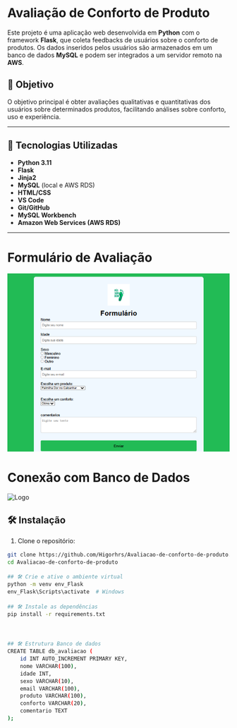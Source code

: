 # Avaliação de Conforto de Produto

Este projeto é uma aplicação web desenvolvida em **Python** com o framework **Flask**, que coleta feedbacks de usuários sobre o conforto de produtos. Os dados inseridos pelos usuários são armazenados em um banco de dados **MySQL** e podem ser integrados a um servidor remoto na **AWS**.

## 📌 Objetivo

O objetivo principal é obter avaliações qualitativas e quantitativas dos usuários sobre determinados produtos, facilitando análises sobre conforto, uso e experiência.

---

## 🚀 Tecnologias Utilizadas

- **Python 3.11**
- **Flask**
- **Jinja2**
- **MySQL** (local e AWS RDS)
- **HTML/CSS**
- **VS Code**
- **Git/GitHub**
- **MySQL Workbench**
- **Amazon Web Services (AWS RDS)**

---
# Formulário de Avaliação
![image alt](https://github.com/Higorhrs/Avaliacao-de-conforto-de-produto/blob/05624d2aa5faa9c1af19afc8996c3cec04796ab8/image%20(4).png)

# Conexão com Banco de Dados
<img src="./Avaliacao-de-conforto-de-produto/templates/image (5).png" alt="Logo" width="200"/>



## 🛠️ Instalação

1. Clone o repositório:

```bash
git clone https://github.com/Higorhrs/Avaliacao-de-conforto-de-produto.git
cd Avaliacao-de-conforto-de-produto

## 🛠️ Crie e ative o ambiente virtual
python -m venv env_Flask
env_Flask\Scripts\activate  # Windows

## 🛠️ Instale as dependências
pip install -r requirements.txt



## 🛠️ Estrutura Banco de dados
CREATE TABLE db_avaliacao (
    id INT AUTO_INCREMENT PRIMARY KEY,
    nome VARCHAR(100),
    idade INT,
    sexo VARCHAR(10),
    email VARCHAR(100),
    produto VARCHAR(100),
    conforto VARCHAR(20),
    comentario TEXT
);
